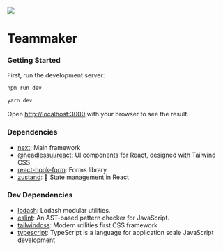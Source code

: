 <a  href="https://codeclimate.com/github/hercase/teammaker/maintainability"><img  src="https://api.codeclimate.com/v1/badges/f7ee15a81b21fa9f2b3c/maintainability" /></a>

# Teammaker

### Getting Started

First, run the development server:

```bash
npm run dev
```
```bash
yarn dev
```

Open [http://localhost:3000](http://localhost:3000) with your browser to see the result.

### Dependencies

- [next](https://ghub.io/next): Main framework
- [@headlessui/react](https://ghub.io/@headlessui/react): UI components for React, designed with Tailwind CSS
- [react-hook-form](https://ghub.io/react-hook-form): Forms library
- [zustand](https://ghub.io/zustand): 🐻 State management in React

### Dev Dependencies

- [lodash](https://ghub.io/lodash): Lodash modular utilities.
- [eslint](https://ghub.io/eslint): An AST-based pattern checker for JavaScript.
- [tailwindcss](https://ghub.io/tailwindcss): Modern utilities first CSS framework
- [typescript](https://ghub.io/typescript): TypeScript is a language for application scale JavaScript development
